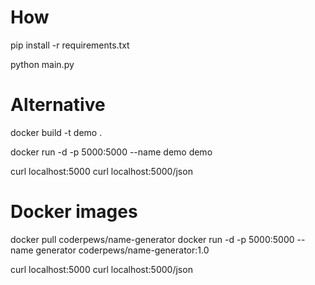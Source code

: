 # How
pip install -r requirements.txt

python main.py


# Alternative
docker build -t demo .

docker run -d -p 5000:5000 --name demo demo

curl localhost:5000 
curl localhost:5000/json

# Docker images
docker pull coderpews/name-generator
docker run -d -p 5000:5000 --name generator coderpews/name-generator:1.0

curl localhost:5000 
curl localhost:5000/json